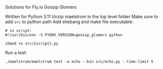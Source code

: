 Solutions for Fly.io Gossip Glomers

Written for Python 3.11
Unzip maelstrom in the top level folder
Make sure to add `src` to python path
Add shebang and make file executable:
```
# in script:
#!/usr/bin/env -S PYENV_VERSION=gossip_glomers python

chmod +x src/{script}.py
```
Run a test:
```
./maelstrom/maelstrom test -w echo --bin src/echo.py --time-limit 5
```